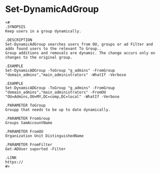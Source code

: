 # Set-DynamicAdGroup
    <#
    .SYNOPSIS
    Keep users in a group dynamically.

    .DESCRIPTION
    Set-DynamicAdGroup searches users from OU, groups or ad Filter and adds found users to the relevant To Group..
    Group additions and removals are dynamic. The change accurs only on changes to the original group.

    .EXAMPLE
    Set-DynamicADGroup -ToGroup "g_admins" -FromGroup "domain_admins","main_administrators" -WhatIf -Verbose

    .EXAMPLE
    Set-DynamicADGroup -ToGroup "g_admins" -FromGroup "domain_admins","main_administrators" -FromOU "OU=Admins,OU=MY,DC=comp,DC=local" -WhatIf -Verbose

    .PARAMETER ToGroup
    Groupp that needs to be up to date dynamically.

    .PARAMETER FromGroup
    Groups SamAccountName

    .PARAMETER FromOU
    Organization Unit DistinguishedName

    .PARAMETER FromFilter
    Get-ADUser suported -Filter

    .LINK
    https://
    #>
